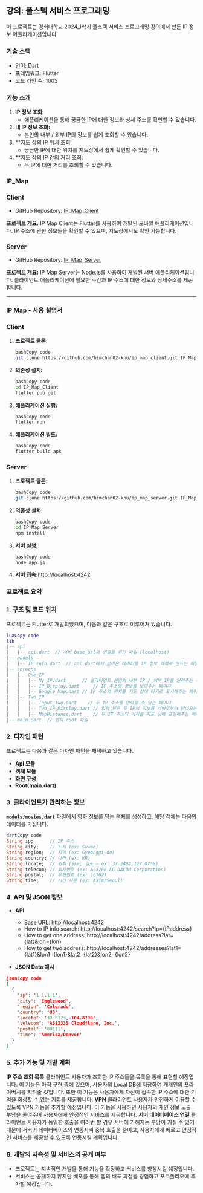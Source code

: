 ## 강의: 풀스텍 서비스 프로그래밍

이 프로젝트는 경희대학교 2024_1학기 풀스텍 서비스 프로그래밍 강의에서 만든 IP 정보 어플리케이션입니다.
### 기술 스택
  - 언어: Dart
  - 프레임워크: Flutter
  - 코드 라인 수: 1002
### 
### **기능 소개**

1. **IP 정보 조회:**
    - 애플리케이션을 통해 궁금한 IP에 대한 정보와 상세 주소를 확인할 수 있습니다.
2. **내 IP 정보 조회:**
    - 본인의 내부 / 외부 IP의 정보를 쉽게 조회할 수 있습니다.
3. **지도 상의 IP 위치 조회:
    - 궁금한 IP에 대한 위치를 지도상에서 쉽게 확인할 수 있습니다.
4. **지도 상의 IP 간의 거리 조회:
    - 두 IP에 대한 거리를 조회할 수 있습니다.

### **IP_Map**

### Client

- GitHub Repository: [IP_Map_Client](https://github.com/himchan02-khu/ip_map_client.git)

**프로젝트 개요:**
IP Map Client는 Flutter를 사용하여 개발된 모바일 애플리케이션입니다. IP 주소에 관한 정보들을 확인할 수 있으며, 지도상에서도 확인 가능합니다.

### Server

- GitHub Repository: [IP_Map_Server](https://github.com/himchan02-khu/ip_map_server.git)

**프로젝트 개요:**
IP Map Server는 Node.js를 사용하여 개발된 서버 애플리케이션입니다. 클라이언트 애플리케이션에 필요한 주간과 IP 주소에 대한 정보와 상세주소를 제공합니다.

---

### **IP Map - 사용 설명서**

### Client

1. **프로젝트 클론:**
    
    ```bash
    bashCopy code
    git clone https://github.com/himchan02-khu/ip_map_client.git IP_Map_Client
    
    ```
    
2. **의존성 설치:**
    
    ```bash
    bashCopy code
    cd IP_Map_Client
    flutter pub get
    
    ```
    
3. **애플리케이션 실행:**
    
    ```bash
    bashCopy code
    flutter run
    
    ```
    
4. **애플리케이션 빌드:**
    
    ```bash
    bashCopy code
    flutter build apk
    
    ```
    

### Server

1. **프로젝트 클론:**
    
    ```bash
    bashCopy code
    git clone https://github.com/himchan02-khu/ip_map_server.git IP_Map_Server
    
    ```
    
2. **의존성 설치:**
    
    ```bash
    bashCopy code
    cd IP_Map_Server
    npm install
    
    ```
    
3. **서버 실행:**
    
    ```bash
    bashCopy code
    node app.js
    
    ```
    
4. **서버 접속:**[http://localhost:4242](http://localhost:4242/)

### **프로젝트 요약**

### 1. 구조 및 코드 위치

프로젝트는 Flutter로 개발되었으며, 다음과 같은 구조로 이루어져 있습니다.

```lua
luaCopy code
lib
|-- api
|   |-- api.dart  // 서버 base_url과 연결을 위한 파일 (localhost)
|-- models
|   |-- IP_Info.dart  // api.dart에서 받아온 데이터를 IP 정보 객체로 만드는 파일
|-- screens
|   |-- One_IP
|   |   |-- My_IP.dart		// 클라이언트 본인의 내부 IP / 외부 IP를 알려주는 페이지
|   |   |-- IP_Display.dart		// IP 주소의 정보를 보여주는 페이지
|   |   |-- Google_Map.dart	// IP 주소의 위치를 지도 상에 마커로 표시해주는 페이지
|   |-- Two_IP
|   |   |-- Input_Two.dart    // 두 IP 주소를 입력할 수 있는 페이지
|   |   |-- Two_IP_Display.dart	// 입력 받은 두 IP의 정보를 서버로부터 받아오는 페이지
|   |   |-- MapDistance.dart	// 두 IP 주소의 거리를 지도 상에 표현해주는 페이지
|-- main.dart  // 앱의 root 파일

```

### 2. 디자인 패턴

프로젝트는 다음과 같은 디자인 패턴을 채택하고 있습니다.

- **Api 모듈**
- **객체 모듈**
- **화면 구성**
- **Root(main.dart)**

### 3. 클라이언트가 관리하는 정보

**`models/movies.dart`** 파일에서 영화 정보를 담는 객체를 생성하고, 해당 객체는 다음의 데이터를 가집니다.

```dart
dartCopy code
String ip;		// IP 주소
String city;	// 도시 (ex: Suwon)
String region;	// 지역 (ex: Gyeonggi-do)
String country;	// 나라 (ex: KR)
String locate;	// 위치 (위도, 경도 – ex: 37.2484,127.0758)
String telecom;	// 회사번호 (ex: AS3786 LG DACOM Corporation)
String postal;	// 우편번호 (ex: 16702)
String time;	// 시간 시준 (ex: Asia/Seoul)

```

### 4. API 및 JSON 정보

- **API**
    - Base URL: [http://localhost:4242](http://localhost:4242/)
    - How to IP info search: http://localhost:4242/search?ip={IPaddress}
    - How to get one address: http://localhost:4242/address?lat={lat}&lon={lon}
    - How to get two address: http://localhost:4242/addresses?lat1={lat1}&lon1={lon1}&lat2={lat2}&lon2={lon2}

- **JSON Data 예시**

```json
jsonCopy code
[
  {
    "ip": '1.1.1.1',
    "city": 'Englewood',
    "region": 'Colorado',
    "country": 'US',
    "locate": '39.6123,-104.8799',
    "telecom": 'AS13335 Cloudflare, Inc.',
    "postal": '80111',
    "time": 'America/Denver'
  }
]

```

### 5. 추가 기능 및 개발 계획

**IP 주소 조회 목록**
클라이언트 사용자가 조회한 IP 주소들을 목록을 통해 표현할 예정입니다. 이 기능은 아직 구현 중에 있으며, 사용자의 Local DB에 저장하여 개개인의 프라이버시를 지켜줄 것입니다. 또한 이 기능은 사용자에게 자신이 접속한 IP 주소에 대한 기억을 회상할 수 있는 기회를 제공합니다.
**VPN**
클라이언트 사용자가 안전하게 이용할 수 있도록 VPN 기능을 추가할 예정입니다. 이 기능을 사용하면 사용자의 개인 정보 노출 부담을 줄여주어 사용자에게 안정적인 서비스를 제공합니다.
**서버 데이터베이스 연결**
클라이언트 사용자가 동일한 호출을 여러번 할 경우 서버에 가해지는 부담이 커질 수 있기 때문에 서버의 데이터베이스와 연동시켜 중복 호출을 줄이고, 사용자에게 빠르고 안정적인 서비스를 제공할 수 있도록 연동시킬 계획입니다.


### 6. 개발의 지속성 및 서비스의 공개 여부

- 프로젝트는 지속적인 개발을 통해 기능을 확장하고 서비스를 향상시킬 예정입니다.
- 서비스는 공개하지 않지만 배포를 통해 앱의 배포 과정을 경험하고 포트폴리오에 추가할 예정입니다.
